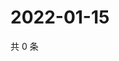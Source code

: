 # 2022-01-15

共 0 条

<!-- BEGIN WEIBO -->
<!-- 最后更新时间 Sat Jan 15 2022 23:01:03 GMT+0800 (China Standard Time) -->

<!-- END WEIBO -->
